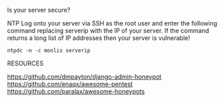 Is your server secure?

NTP
Log onto your server via SSH as the root user and enter the following command replacing serverip with the IP of your server.
If the command returns a long list of IP addresses then your server is vulnerable!

````
ntpdc -n -c monlis serverip
````

RESOURCES

https://github.com/dmpayton/django-admin-honeypot
https://github.com/enaqx/awesome-pentest
https://github.com/paralax/awesome-honeypots
